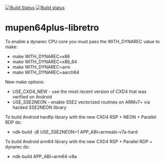 [![Build Status](https://travis-ci.org/libretro/parallel-n64.svg?branch=master)](https://travis-ci.org/libretro/parallel-n64)
[![Build status](https://ci.appveyor.com/api/projects/status/iqe836smfugoy8ey/branch/master?svg=true)](https://ci.appveyor.com/project/bparker06/parallel-n64/branch/master)

# mupen64plus-libretro

To enable a dynarec CPU core you must pass the WITH_DYNAREC value to make:
* make WITH_DYNAREC=x86
* make WITH_DYNAREC=x86_64
* make WITH_DYNAREC=arm
* make WITH_DYNAREC=aarch64

New make options:
* USE_CXD4_NEW - use the most recent version of CXD4 that was verified on Android
* USE_SSE2NEON - enable SSE2 vectorized routines on ARMv7+ via hacked SSE2NEON library

To build Android hardfp library with the new CXD4 RSP + NEON + Parallel RDP do:
* ndk-build -j8 USE_SSE2NEON=1 APP_ABI=armeabi-v7a-hard

To build Android arm64 library with the new CXD4 RSP + Parallel RDP + dynarec do:
* ndk-build APP_ABI=arm64-v8a

